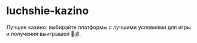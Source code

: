 # luchshie-kazino
Лучшие казино: выбирайте платформы с лучшими условиями для игры и получения выигрышей 🏅💰.
